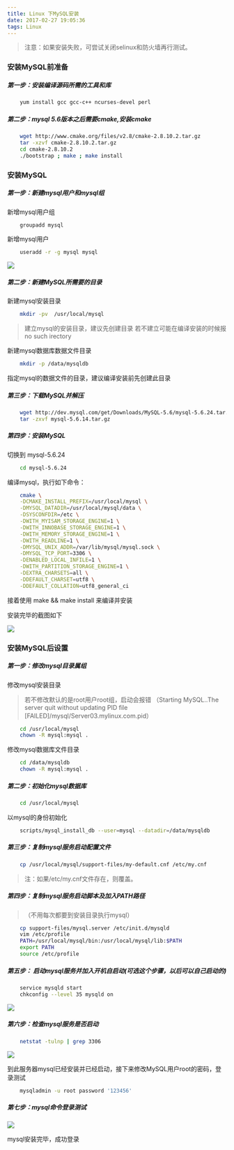 ```yaml
---
title: Linux 下MySQL安装
date: 2017-02-27 19:05:36
tags: Linux
---
```


> 注意：如果安装失败，可尝试关闭selinux和防火墙再行测试。

### 安装MySQL前准备

##### 第一步：安装编译源码所需的工具和库 

```bash
	yum install gcc gcc-c++ ncurses-devel perl 
```

##### 第二步：mysql 5.6版本之后需要cmake,安装cmake

```bash
	wget http://www.cmake.org/files/v2.8/cmake-2.8.10.2.tar.gz   
	tar -xzvf cmake-2.8.10.2.tar.gz   
	cd cmake-2.8.10.2   
	./bootstrap ; make ; make install   
```

### 安装MySQL

##### 第一步：新建mysql用户和mysql组

新增mysql用户组 

```bash
	groupadd mysql 
```

新增mysql用户 

```bash
	useradd -r -g mysql mysql 
```

 ![](/images/2017_02_27_1.jpg)

##### 第二步：新建MySQL所需要的目录

新建mysql安装目录 

```bash
	mkdir -pv  /usr/local/mysql
```

>建立mysql的安装目录，建议先创建目录
>若不建立可能在编译安装的时候报no such irectory

新建mysql数据库数据文件目录

```bash
	mkdir -p /data/mysqldb  
```

指定mysql的数据文件的目录，建议编译安装前先创建此目录

##### 第三步：下载MySQL并解压

```bash
	wget http://dev.mysql.com/get/Downloads/MySQL-5.6/mysql-5.6.24.tar.gz
	tar -zxvf mysql-5.6.14.tar.gz
```

##### 第四步：安装MySQL

切换到 mysql-5.6.24  

```bash
	cd mysql-5.6.24
```

编译mysql，执行如下命令：

```bash
	cmake \
	-DCMAKE_INSTALL_PREFIX=/usr/local/mysql \
	-DMYSQL_DATADIR=/usr/local/mysql/data \
	-DSYSCONFDIR=/etc \
	-DWITH_MYISAM_STORAGE_ENGINE=1 \
	-DWITH_INNOBASE_STORAGE_ENGINE=1 \
	-DWITH_MEMORY_STORAGE_ENGINE=1 \
	-DWITH_READLINE=1 \
	-DMYSQL_UNIX_ADDR=/var/lib/mysql/mysql.sock \
	-DMYSQL_TCP_PORT=3306 \
	-DENABLED_LOCAL_INFILE=1 \
	-DWITH_PARTITION_STORAGE_ENGINE=1 \
	-DEXTRA_CHARSETS=all \
	-DDEFAULT_CHARSET=utf8 \
	-DDEFAULT_COLLATION=utf8_general_ci
```

接着使用 make && make install 来编译并安装
 
安装完毕的截图如下

 ![](/images/2017_02_27_2.jpg) 

### 安装MySQL后设置

##### 第一步：修改mysql目录属组

修改mysql安装目录
>若不修改默认的是root用户root组，启动会报错
>（Starting MySQL..The server quit without updating PID file [FAILED]/mysql/Server03.mylinux.com.pid）

```bash
	cd /usr/local/mysql   
	chown -R mysql:mysql . 
```

修改mysql数据库文件目录

```bash
	cd /data/mysqldb  
	chown -R mysql:mysql .  
```

##### 第二步：初始化mysql数据库

```bash
	cd /usr/local/mysql   
```

以mysql的身份初始化

```bash
	scripts/mysql_install_db --user=mysql --datadir=/data/mysqldb 
```

##### 第三步：复制mysql服务启动配置文件

```bash
	cp /usr/local/mysql/support-files/my-default.cnf /etc/my.cnf  
```

> 注：如果/etc/my.cnf文件存在，则覆盖。

##### 第四步：复制mysql服务启动脚本及加入PATH路径

>（不用每次都要到安装目录执行mysql）

```bash
	cp support-files/mysql.server /etc/init.d/mysqld     
	vim /etc/profile   
	PATH=/usr/local/mysql/bin:/usr/local/mysql/lib:$PATH  
	export PATH  
	source /etc/profile    
```

##### 第五步： 启动mysql服务并加入开机自启动(可选这个步骤，以后可以自己启动的)

```bash
	service mysqld start 
	chkconfig --level 35 mysqld on
```

 ![](/images/2017_02_27_3.jpg) 

##### 第六步：检查mysql服务是否启动

```bash
	netstat -tulnp | grep 3306   
```

 ![](/images/2017_02_27_4.jpg)
 
到此服务器mysql已经安装并已经启动，接下来修改MySQL用户root的密码，登录测试

```bash
	mysqladmin -u root password '123456'  
```

##### 第七步：mysql命令登录测试

 ![](/images/2017_02_27_5.jpg) 

mysql安装完毕，成功登录
